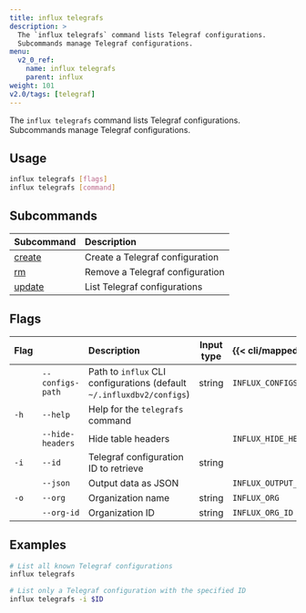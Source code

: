 ```yaml
---
title: influx telegrafs
description: >
  The `influx telegrafs` command lists Telegraf configurations.
  Subcommands manage Telegraf configurations.
menu:
  v2_0_ref:
    name: influx telegrafs
    parent: influx
weight: 101
v2.0/tags: [telegraf]
---
```


The `influx telegrafs` command lists Telegraf configurations.
Subcommands manage Telegraf configurations.

## Usage
```sh
influx telegrafs [flags]
influx telegrafs [command]
```

## Subcommands
| Subcommand                                            | Description                     |
|:----------                                            |:-----------                     |
| [create](/v2.0/reference/cli/influx/telegrafs/create) | Create a Telegraf configuration |
| [rm](/v2.0/reference/cli/influx/telegrafs/rm)         | Remove a Telegraf configuration |
| [update](/v2.0/reference/cli/influx/telegrafs/update) | List Telegraf configurations    |

## Flags
| Flag |                  | Description                                                           | Input type  | {{< cli/mapped >}}    |
|:---- |:---              |:-----------                                                           |:----------: |:------------------    |
|      | `--configs-path` | Path to `influx` CLI configurations (default `~/.influxdbv2/configs`) | string      |`INFLUX_CONFIGS_PATH`  |
| `-h` | `--help`         | Help for the `telegrafs` command                                      |             |                       |
|      | `--hide-headers` | Hide table headers                                                    |             | `INFLUX_HIDE_HEADERS` |
| `-i` | `--id`           | Telegraf configuration ID to retrieve                                 | string      |                       |
|      | `--json`         | Output data as JSON                                                   |             | `INFLUX_OUTPUT_JSON`  |
| `-o` | `--org`          | Organization name                                                     | string      | `INFLUX_ORG`          |
|      | `--org-id`       | Organization ID                                                       | string      | `INFLUX_ORG_ID`       |

## Examples
```sh
# List all known Telegraf configurations
influx telegrafs

# List only a Telegraf configuration with the specified ID
influx telegrafs -i $ID
```
